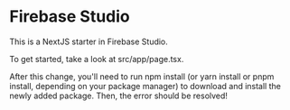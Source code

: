 # Firebase Studio

This is a NextJS starter in Firebase Studio.

To get started, take a look at src/app/page.tsx.

After this change, you'll need to run npm install (or yarn install or pnpm install, depending on your package manager) to download and install the newly added package. Then, the error should be resolved!
